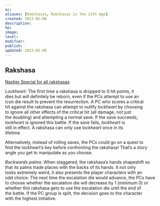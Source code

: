 ```yaml
---
ac: 
aliases: [Rakshasas, Rakshasas in the 13th Age]
created: 2023-05-08
description: 
hp: 
image: 
level: 
modifier: 
publish: 
updated: 2023-05-08
---
```


## Rakshasa

<u>Nastier Special for all rakshasas</u>

*Lockheart:* The first time a rakshasa is dropped to 0 hit points, it  
dies but will definitely be reborn, even if the PCs attempt to use an  
icon die result to prevent the resurrection. A PC who scores a critical  
hit against the rakshasa can attempt to nullify *lockheart* by choosing  
to ignore all other effects of the critical hit (all damage, not just  
the doubling) and attempting a normal save. If the save succeeds,  
*lockheart* is ignored this battle. If the save fails, *lockheart* is  
still in effect. A rakshasa can only use *lockheart* once in its  
lifetime.

Alternatively, instead of rolling saves, the PCs could go on a quest to  
find the lockheart’s key before confronting the rakshasa! That’s a story  
angle you get to manipulate as you choose.

*Backwards palms:* When staggered, the rakshasa’s hands shapeshift so  
that its palms trade places with the backs of its hands. It not only  
looks extremely weird, it also presents the player characters with an  
odd choice: The next time the escalation die would advance, the PCs have  
to choose whether the escalation die will decrease by 1 (minimum 0) or  
whether this rakshasa gets to use the escalation die until the end of  
the battle. If the PC group is split, the decision goes to the character  
with the highest initiative.